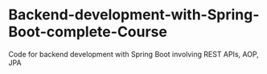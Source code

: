 # Backend-development-with-Spring-Boot-complete-Course

Code for backend development with Spring Boot involving REST APIs, AOP, JPA
